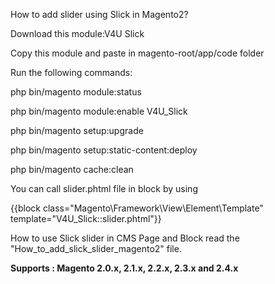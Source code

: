 How to add slider using Slick in Magento2?

Download this module:V4U Slick

Copy this module and paste in magento-root/app/code folder

Run the following commands:

php bin/magento module:status

php bin/magento module:enable V4U_Slick

php bin/magento setup:upgrade

php bin/magento setup:static-content:deploy

php bin/magento cache:clean

You can call slider.phtml file in block by using

{{block class="Magento\Framework\View\Element\Template" template="V4U_Slick::slider.phtml"}}

How to use Slick slider in CMS Page and Block read the "How_to_add_slick_slider_magento2" file.

<b>Supports : Magento 2.0.x, 2.1.x, 2.2.x, 2.3.x and 2.4.x</b>
